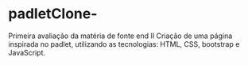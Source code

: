 # padletClone-
Primeira avaliação da matéria de fonte end II Criação de uma página inspirada no padlet, utilizando as tecnologias: HTML, CSS, bootstrap e JavaScript. 

